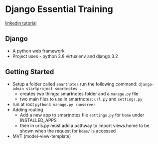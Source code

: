 # Django Essential Training

[linkedin tutorial](https://www.linkedin.com/learning/django-essential-training/)

## Django
- A python web framework
- Project uses - python 3.8 virtualenv and django 3.2

## Getting Started

- Setup a folder called `smartnotes` run the following command: `django-admin startproject smartnotes .` 
    - creates two things: smartnotes folder and a `manage.py` file
    - two main files to use in smartnotes: `url.py` and `settings.py`
- run at root `python3 manage.py runserver`
- Adding routing
    - Add a new app to smartnotes file `settings.py` for `home` under INSTALLED_APPS
    - then in urls.py must add a pathway to import views.home to be shown when the request for `home/` is accessed
- MVT (model-view-template)